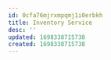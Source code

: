 ```yaml
---
id: 0cfa76mjrxmpqmj1i0erbkh
title: Inventory Service
desc: ''
updated: 1698338715738
created: 1698338715738
---
```

